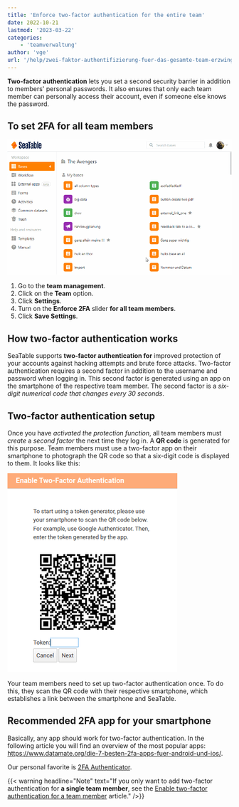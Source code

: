 ```yaml
---
title: 'Enforce two-factor authentication for the entire team'
date: 2022-10-21
lastmod: '2023-03-22'
categories:
    - 'teamverwaltung'
author: 'vge'
url: '/help/zwei-faktor-authentifizierung-fuer-das-gesamte-team-erzwingen'
---
```


**Two-factor authentication** lets you set a second security barrier in addition to members' personal passwords. It also ensures that only each team member can personally access their account, even if someone else knows the password.

## To set 2FA for all team members

![Enforce two-factor authentication for the entire team](images/Zwei-Faktor-Authentifizierung-fuer-das-gesamte-Team-erzwingen.gif)

1. Go to the **team management**.
2. Click on the **Team** option.
3. Click **Settings**.
4. Turn on the **Enforce 2FA** slider **for all team members**.
5. Click **Save Settings**.

## How two-factor authentication works

SeaTable supports **two-factor authentication for** improved protection of your accounts against hacking attempts and brute force attacks. Two-factor authentication requires a second factor in addition to the username and password when logging in. This second factor is generated using an app on the smartphone of the respective team member. The second factor is a _six-digit numerical code that changes every 30 seconds_.

## Two-factor authentication setup

Once you have _activated the protection function_, all team members must _create_ a _second factor_ the next time they log in. A **QR code** is generated for this purpose. Team members must use a two-factor app on their smartphone to photograph the QR code so that a six-digit code is displayed to them. It looks like this:

![Mandatory two-factor authentication](images/mandatory-two-factor-authentication.png)

Your team members need to set up two-factor authentication once. To do this, they scan the QR code with their respective smartphone, which establishes a link between the smartphone and SeaTable.

## Recommended 2FA app for your smartphone

Basically, any app should work for two-factor authentication. In the following article you will find an overview of the most popular apps: https://www.datamate.org/die-7-besten-2fa-apps-fuer-android-und-ios/.

Our personal favorite is [2FA Authenticator](https://2fas.com/).

{{< warning  headline="Note"  text="If you only want to add two-factor authentication for **a single team member**, see the [Enable two-factor authentication for a team member](https://seatable.io/en/docs/teamverwaltung/zwei-faktor-authentifizierung-fuer-ein-teammitglied-aktivieren/) article." />}}
